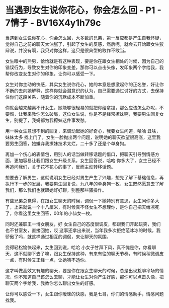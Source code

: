 # 当遇到女生说你花心，你会怎么回 - P1 - 7情子 - BV16X4y1h79c

当遇到女生说你花心，你会怎么回，大多数的兄弟，第一反应都是产生自我怀疑，觉得自己之前的聊天太油腻了，引起了女生的反感，然后呢，就会去开始跟女生狡辩说，并没有啊，我只对你这样，这只是很典型的敢作不敢当。

女生眼中的熊男，恰恰就是有这种表现，要是你在跟女生相处的时候，因为自己的错误行为，导致女生对你的印象变差，那你可以点击头像，发印象两个字给我，我帮你改变女生对你的印象，让你可以感受一下。

女生对你主动的快感，其实女生说你花心，她的本意是想激起你的正名誉，好让你不断的去向她解释，这样你就会潜意识的认为，自己需要通过讨好的方式，去保持住你们这段关系，随着你的沉默成本不断加重。

你就会越来越离不开女生，她能够很轻易的就把你给拿捏，那么应该怎么办呢，不要慌，让我来教你怎么破局，这位女生说，你是不是经常撩妹啊，我要男生回复女生，别提了，我妈都为我撩妹这件事发愁。

用一种女生意想不到的回复，来调动起她的好奇心，我要女生问道，哈哈 丑啥，妹妹太多 找上门了，女生一脸抛出两个问题，说明她的聊天欲望很高涨，这里我要男生回答，她嫌弃我撩妹技术太烂，二十多了还是个单身狗。

再加一个伤心的表情包，用别人的话当做转移话题的借口，把聊天引导到情感方面，更加容易让我们跟女生升级关系，女生回答说，哈哈 你多大了，女生已经不再追问我们，关于花不花心的事了，反而主动转移话题。

想要去了解男生，这就说明女生已经对男生产生了兴趣，想先了解下基础信息，再执行下一步的发展，我要男生回复说，九八年的单身狗一枚，女生既然愿意去了解我们，那么我们也就跟她好好聊，别整那些骚操作。

有些兄弟总觉得，在跟女生聊天的时候，调侃一下她特别有意思，女生问你多大了，上来就说一个十八厘米，有时候真不怪女生不想理你，是你自己把天给凉死了，你看这里女生回答，00年的小仙女一枚。

同时还兼职王一博女朋友，好 女生自己的态度很调皮，都跟我们开起玩笑，我们也不甘室友，直接回她，哎 这事还拿出来说，当年我多次拒绝范冰冰的时候，我骄傲了吗，就这样通过相互的调侃，来让聊天的氛围。

变得轻松愉快起来，女生回到说，哈哈 小女子甘拜下风，真不愧是你，你看聊天，这不就聊下去了嘛，跟女生保持这种，有来有往的聊天节奏，有时候稍微调皮一点，有时候又正经一点，让她猜不透你。

这才叫做高效又有趣的聊天，要是你在跟女生聊天的时候，总是出现尬聊冷场的情况，你不知道自己该怎么去聊，才能让女生对你产生好感，那你可以点击头像，把聊天两个字给我，我教你怎么聊出女生的好感。

让你可以感受一下，女生跟你暧昧的快感，我是七哥，你们的情感助手，情感问题找我。